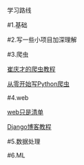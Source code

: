 学习路线

#1.基础

#2.写一些小项目加深理解

#3.爬虫

[崔庆才的爬虫教程](https://cuiqingcai.com/1052.html)

[从零开始写Python爬虫](https://zhuanlan.zhihu.com/p/26673214?refer=Ehco-python)

#4.web

[web只是清单](https://python-web-guide.readthedocs.io/zh/latest/)

[Django博客教程](https://www.zmrenwu.com/courses/django-blog-tutorial/)

#5.数据处理

#6.ML

